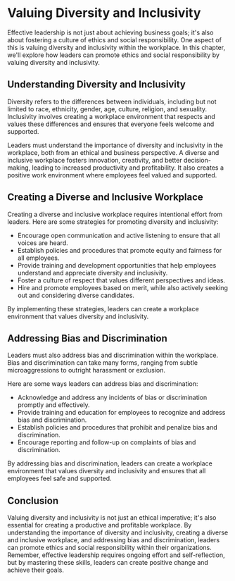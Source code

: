 Valuing Diversity and Inclusivity
============================================================================================

Effective leadership is not just about achieving business goals; it's also about fostering a culture of ethics and social responsibility. One aspect of this is valuing diversity and inclusivity within the workplace. In this chapter, we'll explore how leaders can promote ethics and social responsibility by valuing diversity and inclusivity.

Understanding Diversity and Inclusivity
---------------------------------------

Diversity refers to the differences between individuals, including but not limited to race, ethnicity, gender, age, culture, religion, and sexuality. Inclusivity involves creating a workplace environment that respects and values these differences and ensures that everyone feels welcome and supported.

Leaders must understand the importance of diversity and inclusivity in the workplace, both from an ethical and business perspective. A diverse and inclusive workplace fosters innovation, creativity, and better decision-making, leading to increased productivity and profitability. It also creates a positive work environment where employees feel valued and supported.

Creating a Diverse and Inclusive Workplace
------------------------------------------

Creating a diverse and inclusive workplace requires intentional effort from leaders. Here are some strategies for promoting diversity and inclusivity:

- Encourage open communication and active listening to ensure that all voices are heard.
- Establish policies and procedures that promote equity and fairness for all employees.
- Provide training and development opportunities that help employees understand and appreciate diversity and inclusivity.
- Foster a culture of respect that values different perspectives and ideas.
- Hire and promote employees based on merit, while also actively seeking out and considering diverse candidates.

By implementing these strategies, leaders can create a workplace environment that values diversity and inclusivity.

Addressing Bias and Discrimination
----------------------------------

Leaders must also address bias and discrimination within the workplace. Bias and discrimination can take many forms, ranging from subtle microaggressions to outright harassment or exclusion.

Here are some ways leaders can address bias and discrimination:

- Acknowledge and address any incidents of bias or discrimination promptly and effectively.
- Provide training and education for employees to recognize and address bias and discrimination.
- Establish policies and procedures that prohibit and penalize bias and discrimination.
- Encourage reporting and follow-up on complaints of bias and discrimination.

By addressing bias and discrimination, leaders can create a workplace environment that values diversity and inclusivity and ensures that all employees feel safe and supported.

Conclusion
----------

Valuing diversity and inclusivity is not just an ethical imperative; it's also essential for creating a productive and profitable workplace. By understanding the importance of diversity and inclusivity, creating a diverse and inclusive workplace, and addressing bias and discrimination, leaders can promote ethics and social responsibility within their organizations. Remember, effective leadership requires ongoing effort and self-reflection, but by mastering these skills, leaders can create positive change and achieve their goals.
